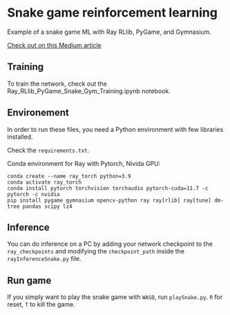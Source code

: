 # Snake game reinforcement learning
Example of a snake game ML with Ray RLlib, PyGame, and Gymnasium.

[Check out on this Medium article](https://medium.com/@che-adrian/building-the-perfect-a-i-game-player-using-ray-pytorch-and-gymnasium-cdb1d5624844)

## Training
To train the network, check out the Ray_RLlib_PyGame_Snake_Gym_Training.ipynb notebook.

## Environement
In order to run these files, you need a Python environment with few libraries installed.

Check the `requirements.txt`.

Conda environment for Ray with Pytorch, Nivida GPU:

    conda create --name ray_torch python=3.9
	conda activate ray_torch
	conda install pytorch torchvision torchaudio pytorch-cuda=11.7 -c pytorch -c nvidia
	pip install pygame gymnasium opencv-python ray ray[rlib] ray[tune] dm-tree pandas scipy lz4
	
## Inference
You can do inference on a PC by adding your network checkpoint to the `ray_checkpoints` and modifying the `checkpoint_path` inside the `rayInferenceSnake.py` file.

## Run game
If you simply want to play the snake game with `WASD`, run `playSnake.py`. `R` for reset, `T` to kill the game.